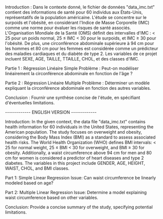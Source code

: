 Introduction : Dans le contexte donné, le fichier de données "data_imc.txt" contient des informations de santé pour 60 individus aux États-Unis, représentatifs de la population américaine. L'étude se concentre sur le surpoids et l'obésité, en considérant l'Indice de Masse Corporelle (IMC) comme une norme pour évaluer les risques de santé associés. L'Organisation Mondiale de la Santé (OMS) définit des intervalles d'IMC : < 25 pour un poids normal, 25 ≤ IMC < 30 pour le surpoids, et IMC ≥ 30 pour l'obésité. De plus, une circonférence abdominale supérieure à 94 cm pour les hommes et 80 cm pour les femmes est considérée comme un prédicteur des maladies cardiaques et du diabète de type 2. Les variables de ce projet incluent SEXE, AGE, TAILLE, TTAILLE, CHOL, et des classes d'IMC.

Partie 1 : Régression Linéaire Simple
Problème : Peut-on modéliser linéairement la circonférence abdominale en fonction de l'âge ?

Partie 2 : Régression Linéaire Multiple
Problème : Déterminer un modèle expliquant la circonférence abdominale en fonction des autres variables.

Conclusion : Fournir une synthèse concise de l'étude, en spécifiant d'éventuelles limitations.

------------- ENGLISH VERSION -------------

Introduction: In the given context, the data file "data_imc.txt" contains health information for 60 individuals in the United States, representing the American population. The study focuses on overweight and obesity, considering the Body Mass Index (BMI) as a standard to assess associated health risks. The World Health Organization (WHO) defines BMI intervals: < 25 for normal weight, 25 ≤ BMI < 30 for overweight, and BMI ≥ 30 for obesity. Additionally, a waist circumference above 94 cm for men and 80 cm for women is considered a predictor of heart diseases and type 2 diabetes. The variables in this project include GENDER, AGE, HEIGHT, WAIST, CHOL, and BMI classes.

Part 1: Simple Linear Regression
Issue: Can waist circumference be linearly modeled based on age?

Part 2: Multiple Linear Regression
Issue: Determine a model explaining waist circumference based on other variables.

Conclusion: Provide a concise summary of the study, specifying potential limitations.
